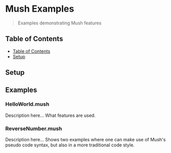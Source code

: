 # Mush Examples

>  Examples demonstrating Mush features

## Table of Contents
- [Table of Contents](#table-of-contents)
- [Setup](#setup)
## Setup

## Examples

### HelloWorld.mush

Description here...
What features are used.

### ReverseNumber.mush

Description here...
Shows two examples where one can make use of Mush's pseudo code syntax, but also in a more traditional code style.
